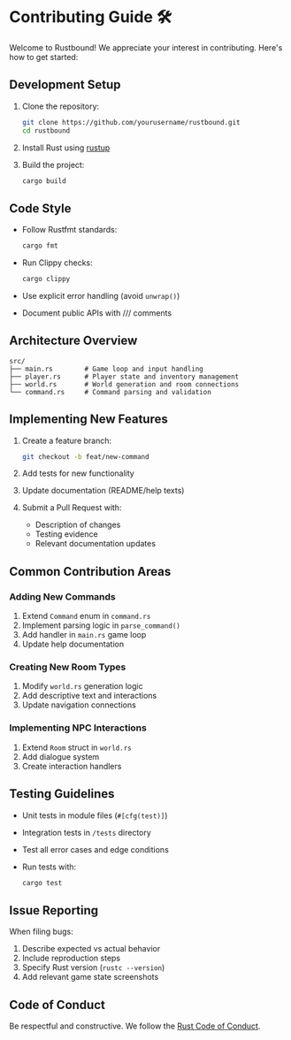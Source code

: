 # Contributing Guide 🛠️

Welcome to Rustbound! We appreciate your interest in contributing. Here's how to get started:

## Development Setup

1. Clone the repository:

   ```bash
   git clone https://github.com/yourusername/rustbound.git
   cd rustbound
   ```

2. Install Rust using [rustup](https://rustup.rs/)
3. Build the project:

   ```bash
   cargo build
   ```

## Code Style

- Follow Rustfmt standards:

  ```bash
  cargo fmt
  ```

- Run Clippy checks:

  ```bash
  cargo clippy
  ```

- Use explicit error handling (avoid `unwrap()`)
- Document public APIs with /// comments

## Architecture Overview

```text
src/
├── main.rs        # Game loop and input handling
├── player.rs      # Player state and inventory management
├── world.rs       # World generation and room connections
└── command.rs     # Command parsing and validation
```

## Implementing New Features

1. Create a feature branch:

   ```bash
   git checkout -b feat/new-command
   ```

2. Add tests for new functionality
3. Update documentation (README/help texts)
4. Submit a Pull Request with:
   - Description of changes
   - Testing evidence
   - Relevant documentation updates

## Common Contribution Areas

### Adding New Commands

1. Extend `Command` enum in `command.rs`
2. Implement parsing logic in `parse_command()`
3. Add handler in `main.rs` game loop
4. Update help documentation

### Creating New Room Types

1. Modify `world.rs` generation logic
2. Add descriptive text and interactions
3. Update navigation connections

### Implementing NPC Interactions

1. Extend `Room` struct in `world.rs`
2. Add dialogue system
3. Create interaction handlers

## Testing Guidelines

- Unit tests in module files (`#[cfg(test)]`)
- Integration tests in `/tests` directory
- Test all error cases and edge conditions
- Run tests with:

  ```bash
  cargo test
  ```

## Issue Reporting

When filing bugs:

1. Describe expected vs actual behavior
2. Include reproduction steps
3. Specify Rust version (`rustc --version`)
4. Add relevant game state screenshots

## Code of Conduct

Be respectful and constructive. We follow the [Rust Code of Conduct](https://www.rust-lang.org/policies/code-of-conduct).
